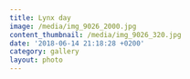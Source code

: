 ```yaml
---
title: Lynx day
image: /media/img_9026_2000.jpg
content_thumbnail: /media/img_9026_320.jpg
date: '2018-06-14 21:18:28 +0200'
category: gallery
layout: photo
---
```


